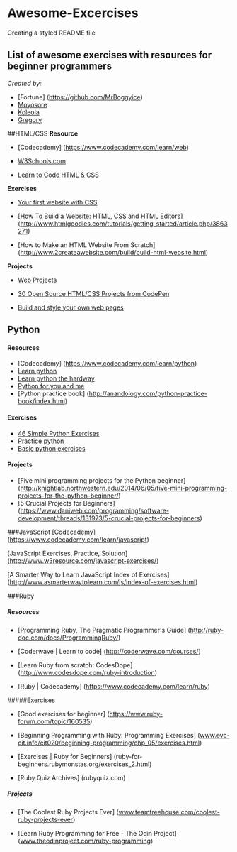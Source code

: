 # Awesome-Excercises
Creating a styled README file

## List of awesome exercises with resources for **beginner** programmers

*Created by:*

*   [Fortune] (https://github.com/MrBoggyice)
*   [Moyosore](https://github.com/mohyour)
*   [Koleola](https://github.com/micoleola)
*   [Gregory](https://github.com/gregory2016)


##HTML/CSS
**Resource**

* [Codecademy]
(https://www.codecademy.com/learn/web)

* [W3Schools.com](http://www.w3schools.com/)

* [Learn to Code HTML & CSS](http://learn.shayhowe.com/html-css/)

**Exercises**

* [Your first website with CSS](https://www.codecademy.com/courses/my-first-webpage/0/1)

* [How To Build a Website: HTML, CSS and HTML Editors]
(http://www.htmlgoodies.com/tutorials/getting_started/article.php/3863271)

* [How to Make an HTML Website From Scratch]
(http://www.2createawebsite.com/build/build-html-website.html)

**Projects**

* [Web Projects](https://www.codecademy.com/en/tracks/projects)

* [30 Open Source HTML/CSS Projects from CodePen](http://dzineblog.com/30-html-css-projects-from-codepen/)

* [Build and style your own web pages](https://codeclubprojects.org/en-GB/webdev/)

## Python

#### **Resources**

* [Codecademy]
(https://www.codecademy.com/learn/python)
* [Learn python](http://www.learnpython.org/)
* [Learn python the hardway](http://learnpythonthehardway.org/book/)
* [Python for you and me](http://pymbook.readthedocs.io/en/py3/)
* [Python practice book] (http://anandology.com/python-practice-book/index.html)

#### **Exercises**

* [46 Simple Python Exercises ](www.ling.gu.se/~lager/python_exercises.html)
* [Practice python](http://www.practicepython.org/)
* [Basic python exercises](https://developers.google.com/edu/python/exercises/basic)

#### **Projects**

* [Five mini programming projects for the Python beginner]
(http://knightlab.northwestern.edu/2014/06/05/five-mini-programming-projects-for-the-python-beginner/)
* [5 Crucial Projects for Beginners] (https://www.daniweb.com/programming/software-development/threads/131973/5-crucial-projects-for-beginners)


###JavaScript
[Codecademy]
(https://www.codecademy.com/learn/javascript)

[JavaScript Exercises, Practice, Solution]
(http://www.w3resource.com/javascript-exercises/)

[A Smarter Way to Learn JavaScript
Index of Exercises]
(http://www.asmarterwaytolearn.com/js/index-of-exercises.html)

###Ruby
#####	Resources

* [Programming Ruby, The Pragmatic Programmer's Guide]
(http://ruby-doc.com/docs/ProgrammingRuby/)

* [Coderwave | Learn to code]
(http://coderwave.com/courses/)

* [Learn Ruby from scratch: CodesDope]
(http://www.codesdope.com/ruby-introduction)

* [Ruby | Codecademy]
(https://www.codecademy.com/learn/ruby)

#####Exercises

* [Good exercises for beginner]
(https://www.ruby-forum.com/topic/160535)

* [Beginning Programming with Ruby: Programming Exercises]
(www.evc-cit.info/cit020/beginning-programming/chp_05/exercises.html)

* [Exercises | Ruby for Beginners]
(ruby-for-beginners.rubymonstas.org/exercises_2.html)

* [Ruby Quiz Archives]
(rubyquiz.com)


##### Projects

* [The Coolest Ruby Projects Ever]
(www.teamtreehouse.com/coolest-ruby-projects-ever)

* [Learn Ruby Programming for Free - The Odin Project]
(www.theodinproject.com/ruby-programming)
